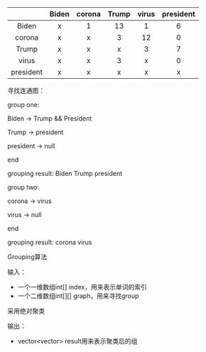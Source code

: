 |           | Biden | corona | Trump | virus | president |
| :-------: | :---: | :----: | :---: | :---: | :-------: |
|   Biden   |   x   |   1    |  13   |   1   |     6     |
|  corona   |   x   |   x    |   3   |  12   |     0     |
|   Trump   |   x   |   x    |   x   |   3   |     7     |
|   virus   |   x   |   x    |   3   |   x   |     0     |
| president |   x   |   x    |   x   |   x   |     x     |

寻找连通图：

group one:

Biden -> Trump && President

Trump -> president

president -> null

end

grouping result: Biden Trump president



group two:

corona -> virus

virus -> null

end

grouping result: corona virus







Grouping算法

输入：

- 一个一维数组int[] index，用来表示单词的索引
- 一个二维数组int\[][] graph，用来寻找group

采用绝对聚类

输出：

- vector<vector<string>> result用来表示聚类后的组